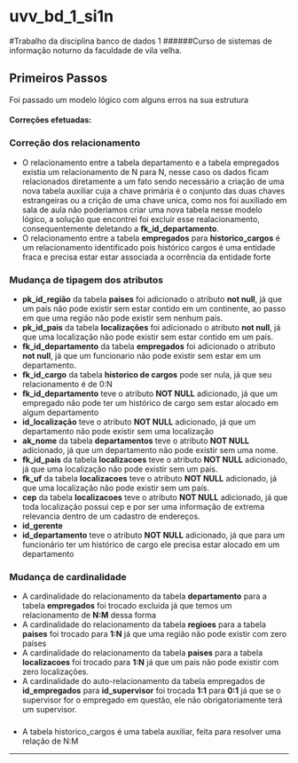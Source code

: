 # uvv_bd_1_si1n
 #Trabalho da disciplina banco de dados 1 
######Curso de sistemas de informação noturno da faculdade de vila velha. 

## Primeiros Passos
Foi passado um modelo lógico com alguns erros na sua estrutura

#### Correções efetuadas: 

### Correção dos relacionamento 
 - O relacionamento entre a tabela departamento e a tabela empregados existia um relacionamento de N para N, nesse caso os dados ficam relacionados 
diretamente a um fato sendo necessário a criação de uma nova tabela auxiliar cuja a chave primária é o conjunto das duas 
chaves estrangeiras ou a crição de uma chave unica, como nos foi auxiliado em sala de aula não poderiamos criar uma nova tabela nesse modelo lógico, 
a solução que encontrei foi excluir  esse realacionamento, consequentemente deletando a **fk_id_departamento**. 
 - O relacionamento entre a tabela **empregados** para **historico_cargos** é um relacionamento identificado pois histórico cargos é uma entidade fraca e 
precisa estar estar associada a ocorrência da entidade forte 

 
### Mudança de tipagem dos atributos 
 - **pk_id_região** da tabela **paises** foi adicionado o atributo **not null**, já que um país não pode existir sem estar contido em um continente, ao passo 
em que uma região não pode existir sem nenhum pais.
 - **pk_id_pais** da tabela **localizações**  foi adicionado o atributo **not null**, já que uma localização não pode existir sem estar contido em um país.
 - **fk_id_departamento** da tabela **empregados**  foi adicionado o atributo **not null**, já que um funcionario não pode existir sem 
estar em um departamento.
 - **fk_id_cargo** da tabela **historico de cargos** pode ser nula, já que seu relacionamento é de 0:N 
 - **fk_id_departamento** teve o atributo **NOT NULL** adicionado, já que um empregado não pode ter um histórico de cargo sem estar alocado em algum departamento
 - **id_localização** teve o atributo **NOT NULL** adicionado, já que um departamento não pode existir sem uma localização
 - **ak_nome** da tabela **departamentos** teve o atributo **NOT NULL** adicionado, já que um departamento não pode existir sem uma nome.
 - **fk_id_pais** da tabela **localizacoes** teve o atributo **NOT NULL** adicionado, já que uma localização não pode existir sem um país.
 - **fk_uf** da tabela **localizacoes** teve o atributo **NOT NULL** adicionado, já que uma localização não pode existir sem um país.
 - **cep** da tabela **localizacoes** teve o atributo **NOT NULL** adicionado, já que toda localização possui cep e por ser uma informação de extrema relevancia dentro de um cadastro de endereços.
 - **id_gerente** 
 - **id_departamento** teve o atributo **NOT NULL** adicionado, já que para um funcionário ter um histórico de cargo ele precisa estar alocado em um departamento

### Mudança de cardinalidade
 - A cardinalidade do relacionamento da tabela **departamento** para a tabela **empregados** foi trocado excluida já que temos um relacionamento
 de **N:M** dessa forma
 - A cardinalidade do relacionamento da tabela **regioes** para a tabela **paises** foi trocado para **1:N** já que uma região não pode existir com zero países
 - A cardinalidade do relacionamento da tabela **paises** para a tabela **localizacoes** foi trocado para **1:N** já que um pais não pode existir com zero localizações.
 - A cardinalidade do auto-relacionamento da tabela empregados de **id_empregados** para **id_supervisor** foi trocada **1:1** para **0:1**
 já que se o supervisor for o empregado em questão, ele não obrigatoriamente terá um supervisor.

### 
- A tabela historico_cargos é uma tabela auxiliar, feita para resolver uma relação de N:M


----------------


